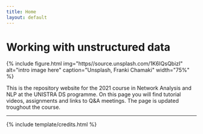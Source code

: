 ```yaml
---
title: Home
layout: default
---
```


# Working with unstructured data

{% include figure.html img="https//source.unsplash.com/1K6IQsQbizI" alt="intro image here" caption="Unsplash, Franki Chamaki" width="75%" %}

This is the repository website for the 2021 course in Network Analysis and NLP at the UNISTRA DS programme. On this page you will find tutorial videos, assignments and links to Q&A meetings. The page is updated troughout the course.


------

{% include template/credits.html %}
